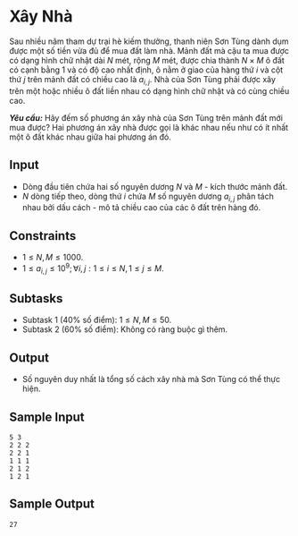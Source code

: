 # Xây Nhà

Sau nhiều năm tham dự trại hè kiếm thưởng, thanh niên Sơn Tùng dành dụm được một số tiền vừa đủ để mua đất làm nhà. Mảnh đất mà cậu ta mua được có dạng hình chữ nhật dài $N$ mét, rộng $M$ mét, được chia thành $N \times M$ ô đất có cạnh bằng $1$ và có độ cao nhất định, ô nằm ở giao của hàng thứ $i$ và cột thứ $j$ trên mảnh đất có chiều cao là $a_{i, j}$. Nhà của Sơn Tùng phải được xây trên một hoặc nhiều ô đất liền nhau có dạng hình chữ nhật và có cùng chiều cao.

***Yêu cầu:*** Hãy đếm số phương án xây nhà của Sơn Tùng trên mảnh đất mới mua được? Hai phương án xây nhà được gọi là khác nhau nếu như có ít nhất một ô đất khác nhau giữa hai phương án đó.

## Input

- Dòng đầu tiên chứa hai số nguyên dương $N$ và $M$ - kích thước mảnh đất.
- $N$ dòng tiếp theo, dòng thứ $i$ chứa $M$ số nguyên dương $a_{i, j}$ phân tách nhau bởi dấu cách - mô tả chiều cao của các ô đất trên hàng đó.

## Constraints

- $1 \le N, M \le 1000$.
- $1 \le a_{i, j} \le 10^9; \forall i, j: 1 \le i \le N, 1 \le j \le M$.

## Subtasks

- Subtask $1$ ($40\%$ số điểm): $1 \le N, M \le 50$.
- Subtask $2$ ($60\%$ số điểm): Không có ràng buộc gì thêm.

## Output

- Số nguyên duy nhất là tổng số cách xây nhà mà Sơn Tùng có thể thực hiện.

## Sample Input

```
5 3
2 2 2
2 2 1
1 1 1
2 1 2
1 2 1
```

## Sample Output

```
27
```

